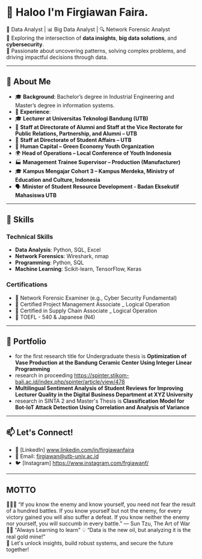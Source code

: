 # 👋 Haloo I'm Firgiawan Faira.

🎯 Data Analyst | 📊 Big Data Analyst | 🔍 Network Forensic Analyst  
🔗 Exploring the intersection of **data insights**, **big data solutions**, and **cybersecurity**.  
🌟 Passionate about uncovering patterns, solving complex problems, and driving impactful decisions through data.

---

## 🚀 About Me
- 🎓 **Background**: Bachelor’s degree in Industrial Engineering and Master’s degree in information systems.
- 💼 **Experience**:
- 🎓 **Lecturer at Universitas Teknologi Bandung (UTB)**  
- 🎯 **Staff at Directorate of Alumni and Staff at the Vice Rectorate for Public Relations, Partnership, and Alumni – UTB**  
- 📌 **Staff at Directorate of Student Affairs – UTB**  
- 🌱 **Human Capital – Green Economy Youth Organization**  
- 🌍 **Head of Operations – Local Conference of Youth Indonesia**  
- 🏭 **Management Trainee Supervisor – Production (Manufacturer)**  
- 🎓 **Kampus Mengajar Cohort 3 – Kampus Merdeka, Ministry of Education and Culture, Indonesia**
- 🗣️ **Minister of Student Resource Development - Badan Eksekutif Mahasiswa UTB**

---

## 🔧 Skills
### **Technical Skills**
- **Data Analysis**: Python, SQL, Excel
- **Network Forensics**: Wireshark, nmap
- **Programming**: Python, SQL
- **Machine Learning**: Scikit-learn, TensorFlow, Keras

### **Certifications**
- 📜 Network Forensic Examiner (e.g., Cyber Security Fundamental)
- 📜 Certified Project Management Associate _ Logical Operation
- 📜 Certified in Supply Chain Associate _ Logical Operation
- 📜 TOEFL - 540 & Japanese (N4)

---

## 📂 Portfolio
- for the first research title for Undergraduate thesis is **Optimization of Vase Production at the Bandung Ceramic Center Using Integer Linear Programming**
- research in proceeding https://spinter.stikom-bali.ac.id/index.php/spinter/article/view/478
- **Multilingual Sentiment Analysis of Student Reviews for Improving Lecturer Quality in the Digital Business Department at XYZ University**
- research in SINTA 2 and Master's Thesis is **Classification Model for Bot-IoT Attack Detection Using Correlation and Analysis of Variance**

---

## 📫 Let's Connect!
- 📝 [LinkedIn] www.linkedin.com/in/firgiawanfaira
- 📧 Email: firgiawan@utb-univ.ac.id
- 🐦 [Instagram] https://www.instagram.com/frgiawanf/

---
## MOTTO
👨🏻‍🎓 “If you know the enemy and know yourself, you need not fear the result of a hundred battles. If you know yourself but not the enemy, for every victory gained you will also suffer a defeat. If you know neither the enemy nor yourself, you will succumb in every battle.”
― Sun Tzu, The Art of War
🕵🏻 "Always Learning to learn"
💡 “Data is the new oil, but analyzing it is the real gold mine!”  
🚀 Let's unlock insights, build robust systems, and secure the future together!

